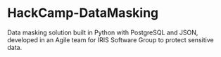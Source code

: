 # HackCamp-DataMasking
Data masking solution built in Python with PostgreSQL and JSON, developed in an Agile team for IRIS Software Group to protect sensitive data.
